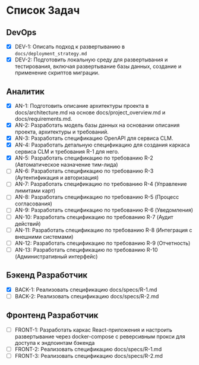 # Список Задач

## DevOps

- [x] DEV-1: Описать подход к развертыванию в `docs/deployment_strategy.md`
- [x] DEV-2: Подготовить локальную среду для развертывания и тестирования, включая развертывание базы данных, создание и применение скриптов миграции.

## Аналитик

- [x] AN-1: Подготовить описание архитектуры проекта в docs/architecture.md на основе docs/project_overview.md и docs/requirements.md.
- [x] AN-2: Разработать модель базы данных на основании описания проекта, архитектуры и требований.
- [x] AN-3: Разработать спецификацию OpenAPI для сервиса CLM.
- [x] AN-4: Разработать детальную спецификацию для создания каркаса сервиса CLM и требования R-1 для него.
- [x] AN-5: Разработать спецификацию по требованию R-2 (Автоматическое назначение тим-лида)
- [ ] AN-6: Разработать спецификацию по требованию R-3 (Аутентификация и авторизация)
- [ ] AN-7: Разработать спецификацию по требованию R-4 (Управление лимитами карт)
- [ ] AN-8: Разработать спецификацию по требованию R-5 (Процесс согласования)
- [ ] AN-9: Разработать спецификацию по требованию R-6 (Уведомления)
- [ ] AN-10: Разработать спецификацию по требованию R-7 (Аудит действий)
- [ ] AN-11: Разработать спецификацию по требованию R-8 (Интеграция с внешними системами)
- [ ] AN-12: Разработать спецификацию по требованию R-9 (Отчетность)
- [ ] AN-13: Разработать спецификацию по требованию R-10 (Административный интерфейс)
    
## Бэкенд Разработчик

- [x] BACK-1: Реализовать спецификацию docs/specs/R-1.md
- [ ] BACK-2: Реализовать спецификацию docs/specs/R-2.md

## Фронтенд Разработчик

- [ ] FRONT-1: Разработать каркас React-приложения и настроить развертывание через docker-compose с реверсивным прокси для доступа к эндпоинтам бэкенда
- [ ] FRONT-2: Реализовать спецификацию docs/specs/R-1.md  
- [ ] FRONT-3: Реализовать спецификацию docs/specs/R-2.md
